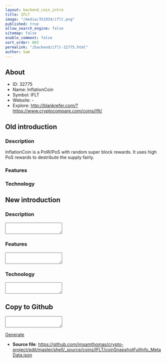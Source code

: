 ```yaml
---
layout: backend_coin_intro
title: IFLT
image: "/media/351934/iflt.png"
published: true
allow_search_engine: false
sitemap: false
enable_comment: false
sort_order: 603
permalink: "/backend/iflt-32775.html"
author: Sam
---
```


## About

- ID: 32775
- Name: InflationCoin
- Symbol: IFLT
- Website: -
- Explore: http://blankrefer.com/?https://www.cryptocompare.com/coins/iflt/


## Old introduction

### Description

<p>InflationCoin is a PoW/PoS with random super block rewards. It uses high PoS rewards to destribute the supply fairly.</p>

### Features


### Technology




## New introduction


### Description
<textarea id="meta_description" name="description"></textarea>

### Features
<textarea id="meta_features" name="features"></textarea>

### Technology
<textarea id="meta_technology" name="technology"></textarea>


## Copy to Github

<textarea id="coinsnapshotfullinfo_metadata"></textarea>

<a href="#gen" onclick="generateMetaDatJson()">Generate</a>

- **Source file**: <a href="https://github.com/imsamthomas/crypto-project/edit/master/shell/_source/coins/IFLT/coinSnapshotFullInfo_MetaData.json">https://github.com/imsamthomas/crypto-project/edit/master/shell/_source/coins/IFLT/coinSnapshotFullInfo_MetaData.json</a>

